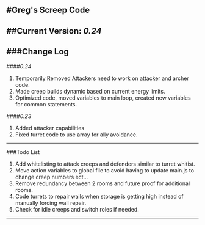 #Greg's Screep Code
------
##Current Version: *0.24*
------

###Change Log
------
####*0.24*
1. Temporarily Removed Attackers need to work on attacker and archer code.
2. Made creep builds dynamic based on current energy limits.
3. Optimized code, moved variables to main loop, created new variables for common statements.

####*0.23*
1. Added attacker capabilities
2. Fixed turret code to use array for ally avoidance.

------

###Todo List
1. Add whitelisting to attack creeps and defenders similar to turret whitist.
2. Move action variables to global file to avoid having to update main.js to change creep numbers ect...
3. Remove redundancy between 2 rooms and future proof for additional rooms.
4. Code turrets to repair walls when storage is getting high instead of manually forcing wall repair.
5. Check for idle creeps and switch roles if needed.

------


